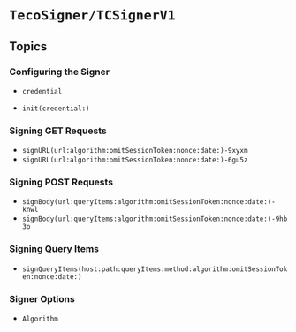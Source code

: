 # ``TecoSigner/TCSignerV1``

## Topics

### Configuring the Signer

- ``credential``

- ``init(credential:)``

### Signing GET Requests

- ``signURL(url:algorithm:omitSessionToken:nonce:date:)-9xyxm``
- ``signURL(url:algorithm:omitSessionToken:nonce:date:)-6gu5z``

### Signing POST Requests

- ``signBody(url:queryItems:algorithm:omitSessionToken:nonce:date:)-knwl``
- ``signBody(url:queryItems:algorithm:omitSessionToken:nonce:date:)-9hb3o``

### Signing Query Items

- ``signQueryItems(host:path:queryItems:method:algorithm:omitSessionToken:nonce:date:)``

### Signer Options

- ``Algorithm``
